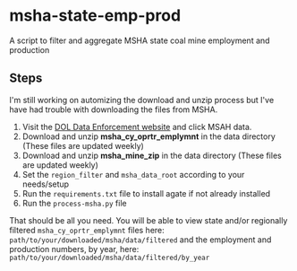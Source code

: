 # msha-state-emp-prod
A script to filter and aggregate MSHA state coal mine employment and production

## Steps
I'm still working on automizing the download and unzip process but I've have had trouble with downloading the files from MSHA.

1. Visit the [DOL Data Enforcement website](https://ogesdw.dol.gov/views/data_summary.php) and click MSAH data.
2. Download and unzip **msha_cy_oprtr_emplymnt** in the data directory (These files are updated weekly)
3. Download and unzip **msha_mine_zip** in the data directory (These files are updated weekly)
4. Set the `region_filter` and `msha_data_root` according to your needs/setup
5. Run the `requirements.txt` file to install agate if not already installed
6. Run the `process-msha.py` file

That should be all you need. You will be able to view state and/or regionally filtered `msha_cy_oprtr_emplymnt` files here:
`path/to/your/downloaded/msha/data/filtered` and the employment and production numbers, by year, here: `path/to/your/downloaded/msha/data/filtered/by_year`
